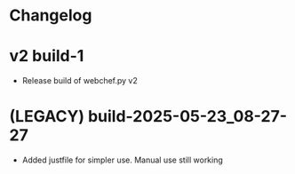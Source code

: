 # Changelog

# v2 build-1

- Release build of webchef.py v2

# (LEGACY) build-2025-05-23_08-27-27

- Added justfile for simpler use. Manual use still working
